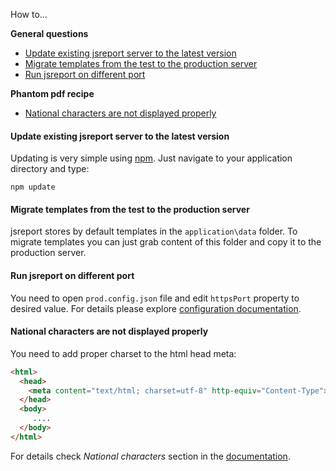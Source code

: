 How to...

**General questions**
- [Update existing jsreport server to the latest version](#update-server)
- [Migrate templates from the test to the production server](#migrate-templates)
- [Run jsreport on different port](#port-config)

**Phantom pdf recipe**
- [National characters are not displayed properly](#national-characters)


#### <a name="update-server"></a>Update existing jsreport server to the latest version

Updating is very simple using [npm](https://www.npmjs.com/). Just navigate to your application directory and type:

`npm update`

#### <a name="migrate-templates"></a>Migrate templates from the test to the production server

jsreport stores by default templates in the `application\data` folder. To migrate templates you can just grab content of this folder and copy it to the production server.

#### <a name="port-config"></a>Run jsreport on different port

You need to open `prod.config.json` file and edit `httpsPort` property to desired value. For details please explore [configuration documentation](/learn/configuration).

#### <a name="national-characters"></a>National characters are not displayed properly

You need to add proper charset to the html head meta:
```html
<html>
  <head>
    <meta content="text/html; charset=utf-8" http-equiv="Content-Type">
  </head>
  <body>
     ....
  </body>
</html>
```

For details check *National characters* section in the [documentation](/learn/phantom-pdf).

